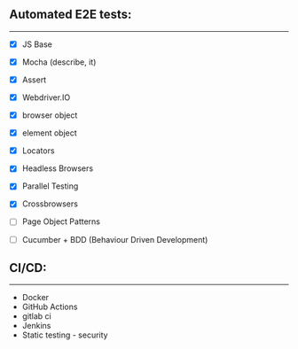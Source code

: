 ## Automated E2E tests:
---
- [x] JS Base
- [x] Mocha (describe, it)
- [x] Assert
- [x] Webdriver.IO
- [x] browser object
- [x] element object

- [x] Locators
- [x] Headless Browsers
- [x] Parallel Testing
- [x] Crossbrowsers

- [ ] Page Object Patterns
- [ ] Cucumber + BDD (Behaviour Driven Development)

## CI/CD:
---
- Docker
- GitHub Actions
- gitlab ci
- Jenkins
- Static testing - security

